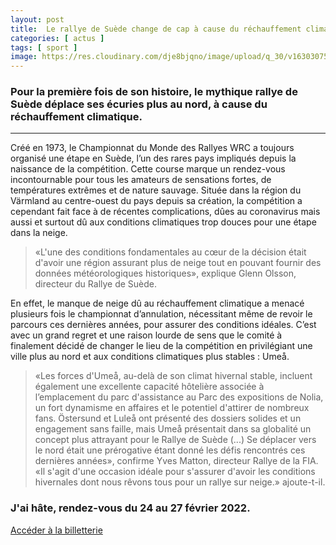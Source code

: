 ```yaml
---
layout: post
title:  Le rallye de Suède change de cap à cause du réchauffement climatique
categories: [ actus ]
tags: [ sport ]
image: https://res.cloudinary.com/dje8bjqno/image/upload/q_30/v1630307534/compressed/rallye-de-suede-au-nord-a-umea.jpg
---
```

<h3>Pour la première fois de son histoire, le mythique rallye de Suède déplace ses écuries plus au nord, à cause du réchauffement climatique.</h3>

*********************

Créé en 1973, le Championnat du Monde des Rallyes WRC a toujours organisé une étape en Suède, l’un des rares pays impliqués depuis la naissance de la compétition. Cette course marque un rendez-vous incontournable pour tous les amateurs de sensations fortes, de températures extrêmes et de nature sauvage. Située dans la région du Värmland au centre-ouest du pays depuis sa création, la compétition a cependant fait face à de récentes complications, dûes au coronavirus mais aussi et surtout dû aux conditions climatiques trop douces pour une étape dans la neige. 

>«L'une des conditions fondamentales au cœur de la décision était d'avoir une région assurant plus de neige tout en pouvant fournir des données météorologiques historiques», explique Glenn Olsson, directeur du Rallye de Suède.   

En effet, le manque de neige dû au réchauffement climatique a menacé plusieurs fois le championnat d’annulation, nécessitant même de revoir le parcours ces dernières années, pour assurer des conditions idéales. C’est avec un grand regret et une raison lourde de sens que le comité à finalement décidé de changer le lieu de la compétition en privilégiant une ville plus au nord et aux conditions climatiques plus stables : Umeå.

>«Les forces d'Umeå, au-delà de son climat hivernal stable, incluent également une excellente capacité hôtelière associée à l’emplacement du parc d'assistance au Parc des expositions de Nolia, un fort dynamisme en affaires et le potentiel d'attirer de nombreux fans. Östersund et Luleå ont présenté des dossiers solides et un engagement sans faille, mais Umeå présentait dans sa globalité un concept plus attrayant pour le Rallye de Suède (...) Se déplacer vers le nord était une prérogative étant donné les défis rencontrés ces dernières années», confirme Yves Matton, directeur Rallye de la FIA. «Il s'agit d'une occasion idéale pour s'assurer d'avoir les conditions hivernales dont nous rêvons tous pour un rallye sur neige.» ajoute-t-il.  

<h3>J'ai hâte, rendez-vous du 24 au 27 février 2022.</h3>

<a href="https://rallysweden.com/en/shop/festival-pack-2022/" target="_blank">Accéder à la billetterie</a>


